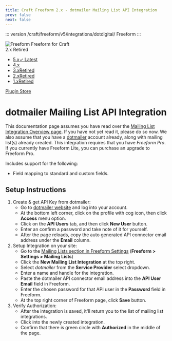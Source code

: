 ```yaml
---
title: Craft Freeform 2.x - dotmailer Mailing List API Integration
prev: false
next: false
---
```


::: version /craft/freeform/v5/integrations/dotdigital/
Freeform
:::

<div id="pr-heading">
    <img src="https://docs.solspace.com/extras/icons/products/freeform-icon.png" alt="Freeform" class="pr-image">
    <span class="pr-name">Freeform</span>
    <span class="pr-category">for Craft</span>
    <div class="pr-v-wrapper">
        <div class="pr-v">
            <span class="pr-v-v">2.x</span>
            <span class="pr-v-type pr-retired">Retired</span>
            <span class="pr-v-arrow arrow down"></span>
        </div>
        <ul class="pr-v-list">
            <li><a href="/craft/freeform/v5/">5.x<span class="pr-v-type pr-latest">✓ Latest</span></a></li>
            <li><a href="/craft/freeform/v4/">4.x</a></li>
            <li><a href="/craft/freeform/v3/">3.x<span class="pr-v-type pr-retired">Retired</span></a></li>
            <li><a href="/craft/freeform/v2/">2.x<span class="pr-v-type pr-retired">Retired</span></a></li>
            <li><a href="/craft/freeform/v1/">1.x<span class="pr-v-type pr-retired">Retired</span></a></li>
        </ul>
    </div>
    <div class="pr-buy">
        <a href="https://plugins.craftcms.com/freeform" class="button button-blue"><span class="external-url">Plugin Store</span></a>
    </div>
</div>

<span class="page-section"></span>

# dotmailer Mailing List API Integration <Badge type="pro" text="Pro" /> <Badge type="feature" text="2.4.2+" />

This documentation page assumes you have read over the [Mailing List Integration Overview page](README.md). If you have not yet read it, please do so now. We also assume that you have a [dotmailer](http://dotmailer.com) account already, along with mailing list(s) already created. This integration requires that you have *Freeform Pro*. If you currently have Freeform Lite, you can purchase an upgrade to Freeform Pro.

Includes support for the following:

* Field mapping to standard and custom fields.

## Setup Instructions

1. Create & get API Key from dotmailer:
	* Go to [dotmailer website](http://dotmailer.com) and log into your account.
	* At the bottom left corner, click on the profile with cog icon, then click **Access** menu option.
	* Click on the **API Users** tab, and then click **New User** button.
	* Enter an confirm a password and take note of it for yourself.
	* After the page reloads, copy the auto generated API connector email address under the **Email** column.
2. Setup Integration on your site:
	* Go to the [Mailing Lists section in Freeform Settings](README.md) (**Freeform > Settings > Mailing Lists**)
	* Click the **New Mailing List Integration** at the top right.
	* Select *dotmailer* from the **Service Provider** select dropdown.
	* Enter a name and handle for the integration.
	* Paste the dotmailer API connector email address into the **API User Email** field in Freeform.
	* Enter the chosen password for that API user in the **Password** field in Freeform.
	* At the top right corner of Freeform page, click **Save** button.
3. Verify Authorization:
	* After the integration is saved, it'll return you to the list of mailing list integrations.
	* Click into the newly created integration.
	* Confirm that there is green circle with **Authorized** in the middle of the page.
